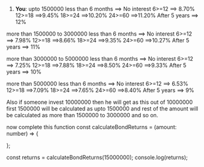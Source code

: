 1. **You**: upto 1500000
less than 6 months ==> No interest
6>=12 ==> 8.70%
12>=18 ==>9.45%
18>=24 ==>10.20%
24>=60 ==>11.20%
After 5 years ==> 12%

more than 1500000 to 3000000
less than 6 months ==> No interest
6>=12 ==> 7.98%
12>=18 ==>8.66%
18>=24 ==>9.35%
24>=60 ==>10.27%
After 5 years ==> 11%

more than 3000000 to 5000000
less than 6 months ==> No interest
6>=12 ==> 7.25%
12>=18 ==>7.88%
18>=24 ==>8.50%
24>=60 ==>9.33%
After 5 years ==> 10%

more than 5000000
less than 6 months ==> No interest
6>=12 ==> 6.53%
12>=18 ==>7.09%
18>=24 ==>7.65%
24>=60 ==>8.40%
After 5 years ==> 9%

Also if someone invest 10000000 then he will get as this
out of 10000000 first 1500000 will be calculated as upto 1500000 and rest of the amount will be calculated as more than 1500000 to 3000000 and so on.

now complete this function
const calculateBondReturns = (amount: number) => {

};

const returns = calculateBondReturns(15000000);
console.log(returns);